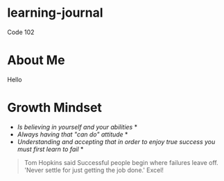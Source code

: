 # learning-journal
Code 102
# About Me  
Hello 
# Growth Mindset 
* _Is believing in yourself and your abilities_ *  
* _Always having that "can do" attitude_ *
* _Understanding and accepting that in order to enjoy true success you must first learn to fail_ *  
 > Tom Hopkins said Successful people begin where failures leave off. 'Never settle for just getting the job done.' Excel! 
